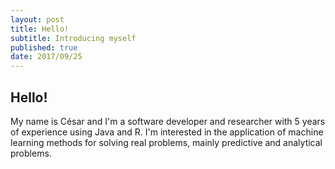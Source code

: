 ```yaml
---
layout: post
title: Hello!
subtitle: Introducing myself
published: true
date: 2017/09/25
---
```


## Hello!

My name is César and I'm a software developer and researcher with 5 years of experience using Java and R. I'm interested in the application of machine learning methods for solving real problems, mainly predictive and analytical problems.
